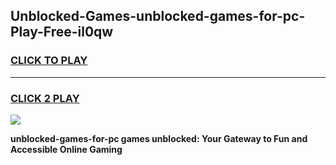 
## Unblocked-Games-unblocked-games-for-pc-Play-Free-il0qw
<h3>
<a href="https://premium76.site?title=unblocked-games-for-pc&ref=15A">CLICK TO PLAY</a></h3>
<hr>

<h3>
<a href="https://premium76.site?title=unblocked-games-for-pc&ref=15A">CLICK 2 PLAY</a>
  
</h3>

<a href="https://premium76.site?title=unblocked-games-for-pc&ref=15A"><img src="https://clearcache.store/games.png"></a>


**unblocked-games-for-pc games unblocked: Your Gateway to Fun and Accessible Online Gaming**
